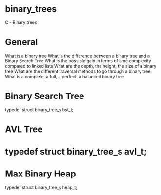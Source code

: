 # binary_trees
C - Binary trees

# General
What is a binary tree
What is the difference between a binary tree and a Binary Search Tree
What is the possible gain in terms of time complexity compared to linked lists
What are the depth, the height, the size of a binary tree
What are the different traversal methods to go through a binary tree
What is a complete, a full, a perfect, a balanced binary tree
  
 

# Binary Search Tree
typedef struct binary_tree_s bst_t;

# AVL Tree

# typedef struct binary_tree_s avl_t;

# Max Binary Heap
typedef struct binary_tree_s heap_t;

